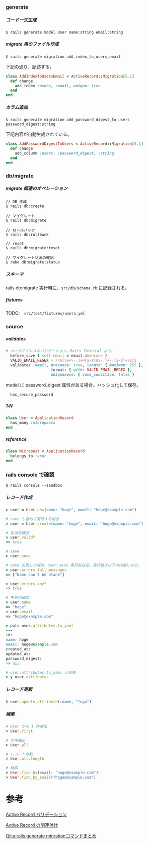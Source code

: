 
### generate

##### コード一式生成

```
$ rails generate model User name:string email:string
```

##### migrate 用のファイル作成

```
$ rails generate migration add_index_to_users_email
```

下記の通り、記述する。

```ruby
class AddIndexToUsersEmail < ActiveRecord::Migration[5.1]
  def change
    add_index :users, :email, unique: true
  end
end
```

##### カラム追加

```
$ rails generate migration add_password_digest_to_users password_digest:string
```

下記内容が自動生成されている。

```ruby
class AddPasswordDigestToUsers < ActiveRecord::Migration[5.1]
  def change
    add_column :users, :password_digest, :string
  end
end
```


### db/migrate

##### migrate 関連のオペレーション

```
// DB 作成
$ rails db:create

// マイグレート
$ rails db:migrate

// ロールバック
$ rails db:rollback

// reset
$ rails db:migrate:reset

// マイグレート状況の確認
$ rake db:migrate:status
```

##### スキーマ

rails db:migrate 実行時に、```src/db/schema.rb``` に記録される。


##### fixtures

TODO:　```src/test/fixtures/users.yml```

### source

##### validates

```ruby
# メールアドレスのバリデーション。Rails Tutorial より。
  before_save { self.email = email.downcase }
  VALID_EMAIL_REGEX = /\A[\w+\-.]+@[a-z\d\-.]+\.[a-z]+\z/i
  validates :email, presence: true, length: { maximum: 255 },
                    format: { with: VALID_EMAIL_REGEX },
                    uniqueness: { case_sensitive: false }
```

model に password_digest 属性がある場合。ハッシュ化して保存。

```ruby
  has_secure_password
```

##### 1:N

```ruby
class User < ApplicationRecord
  has_many :microposts
end
```

##### reference

```ruby
class Micropost < ApplicationRecord
  belongs_to :user
end
```

### rails console で確認

```
$ rails console --sandbox
```

##### レコード作成

```ruby
> user = User.new(name: "hoge", email: "hoge@example.com")

# save も含めて実行する場合
> user = User.create(name: "hoge", email: "hoge@example.com")
```

```ruby
# 妥当性確認
> user.valid?
=> true
```

```ruby
# save
> user.save

# save 失敗した場合。user.save 実行前は空。実行後は以下の内容になる。
> user.errors.full_messages
=> ["Name can't be blank"]

> user.errors.any?         
=> true
```

```ruby
# 中身の確認
> user.name
=> "hoge"
> user.email
=> "hoge@example.com"

> puts user.attributes.to_yaml
---
id:
name: hoge
email: hoge@example.com
created_at:
updated_at:
password_digest:
=> nil

# user.attributes.to_yaml と同様
> y user.attributes

```

##### レコード更新

```ruby
$ user.update_attribute(:name, "fuga")
```

##### 検索

```ruby
# User から 1 件抽出
> User.first

# 全件抽出
> User.all

# レコード件数
> User.all.length

# 検索
> User.find_by(email: "hoge@example.com")
> User.find_by_email("hoge@example.com")
```

# 参考

[Active Record バリデーション](https://railsguides.jp/active_record_validations.html)

[Active Record の関連付け](https://railsguides.jp/association_basics.html#belongs-to%E9%96%A2%E9%80%A3%E4%BB%98%E3%81%91)

[Qiita:rails generate migrationコマンドまとめ](https://qiita.com/zaru/items/cde2c46b6126867a1a64)
